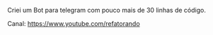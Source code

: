 Criei um Bot para telegram com pouco mais de 30 linhas de código.

Canal: https://www.youtube.com/refatorando
